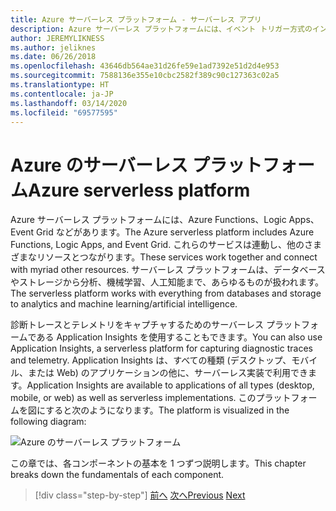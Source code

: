 ```yaml
---
title: Azure サーバーレス プラットフォーム - サーバーレス アプリ
description: Azure サーバーレス プラットフォームには、イベント トリガー方式のインスタント スケール コード、クラウドベースの pub/sub、ワークフロー オーケストレーションなどの機能があります。
author: JEREMYLIKNESS
ms.author: jeliknes
ms.date: 06/26/2018
ms.openlocfilehash: 43646db564ae31d26fe59e1ad7392e51d2d4e953
ms.sourcegitcommit: 7588136e355e10cbc2582f389c90c127363c02a5
ms.translationtype: HT
ms.contentlocale: ja-JP
ms.lasthandoff: 03/14/2020
ms.locfileid: "69577595"
---
```

# <a name="azure-serverless-platform"></a><span data-ttu-id="4b981-103">Azure のサーバーレス プラットフォーム</span><span class="sxs-lookup"><span data-stu-id="4b981-103">Azure serverless platform</span></span>

<span data-ttu-id="4b981-104">Azure サーバーレス プラットフォームには、Azure Functions、Logic Apps、Event Grid などがあります。</span><span class="sxs-lookup"><span data-stu-id="4b981-104">The Azure serverless platform includes Azure Functions, Logic Apps, and Event Grid.</span></span> <span data-ttu-id="4b981-105">これらのサービスは連動し、他のさまざまなリソースとつながります。</span><span class="sxs-lookup"><span data-stu-id="4b981-105">These services work together and connect with myriad other resources.</span></span> <span data-ttu-id="4b981-106">サーバーレス プラットフォームは、データベースやストレージから分析、機械学習、人工知能まで、あらゆるものが扱われます。</span><span class="sxs-lookup"><span data-stu-id="4b981-106">The serverless platform works with everything from databases and storage to analytics and machine learning/artificial intelligence.</span></span>

<span data-ttu-id="4b981-107">診断トレースとテレメトリをキャプチャするためのサーバーレス プラットフォームである Application Insights を使用することもできます。</span><span class="sxs-lookup"><span data-stu-id="4b981-107">You can also use Application Insights, a serverless platform for capturing diagnostic traces and telemetry.</span></span> <span data-ttu-id="4b981-108">Application Insights は、すべての種類 (デスクトップ、モバイル、または Web) のアプリケーションの他に、サーバーレス実装で利用できます。</span><span class="sxs-lookup"><span data-stu-id="4b981-108">Application Insights are available to applications of all types (desktop, mobile, or web) as well as serverless implementations.</span></span> <span data-ttu-id="4b981-109">このプラットフォームを図にすると次のようになります。</span><span class="sxs-lookup"><span data-stu-id="4b981-109">The platform is visualized in the following diagram:</span></span>

![Azure のサーバーレス プラットフォーム](./media/azure-serverless-platform.png)

<span data-ttu-id="4b981-111">この章では、各コンポーネントの基本を 1 つずつ説明します。</span><span class="sxs-lookup"><span data-stu-id="4b981-111">This chapter breaks down the fundamentals of each component.</span></span>

>[!div class="step-by-step"]
><span data-ttu-id="4b981-112">[前へ](serverless-design-examples.md)
>[次へ](azure-functions.md)</span><span class="sxs-lookup"><span data-stu-id="4b981-112">[Previous](serverless-design-examples.md)
[Next](azure-functions.md)</span></span>
